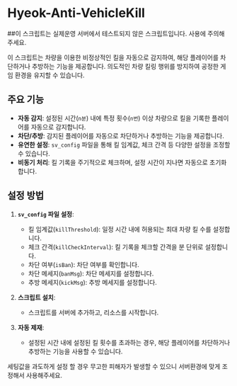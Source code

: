 # Hyeok-Anti-VehicleKill

##이 스크립트는 실제운영 서버에서 테스트되지 않은 스크립트입니다. 사용에 주의해주세요.

이 스크립트는 차량을 이용한 비정상적인 킬을 자동으로 감지하여, 해당 플레이어를 차단하거나 추방하는 기능을 제공합니다. 의도적인 차량 킬링 행위를 방지하여 공정한 게임 환경을 유지할 수 있습니다.

## 주요 기능

- **자동 감지**: 설정된 시간(`n분`) 내에 특정 횟수(`n번`) 이상 차량으로 킬을 기록한 플레이어를 자동으로 감지합니다.
- **차단/추방**: 감지된 플레이어를 자동으로 차단하거나 추방하는 기능을 제공합니다.
- **유연한 설정**: `sv_config` 파일을 통해 킬 임계값, 체크 간격 등 다양한 설정을 조정할 수 있습니다.
- **비동기 처리**: 킬 기록을 주기적으로 체크하며, 설정 시간이 지나면 자동으로 초기화합니다.

## 설정 방법

1. **`sv_config` 파일 설정**:
   - 킬 임계값(`killThreshold`): 일정 시간 내에 허용되는 최대 차량 킬 수를 설정합니다.
   - 체크 간격(`killCheckInterval`): 킬 기록을 체크할 간격을 분 단위로 설정합니다.
   - 차단 여부(`isBan`): 차단 여부를 확인합니다.
   - 차단 메세지(`banMsg`): 차단 메세지를 설정합니다.
   - 추방 메세지(`kickMsg`): 추방 메세지를 설정합니다.

2. **스크립트 설치**:
   - 스크립트를 서버에 추가하고, 리소스를 시작합니다.

3. **자동 제재**:
   - 설정된 시간 내에 설정된 킬 횟수를 초과하는 경우, 해당 플레이어를 차단하거나 추방하는 기능을 사용할 수 있습니다.


세팅값을 과도하게 설정 할 경우 무고한 피해자가 발생할 수 있으니 서버환경에 맞게 조정해서 사용해주세요.
